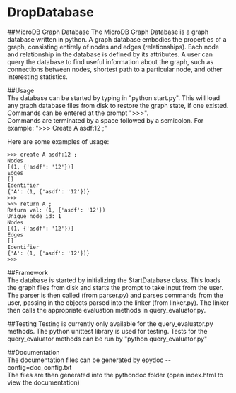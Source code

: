 # DropDatabase

##MicroDB Graph Database 
The MicroDB Graph Database is a graph database written in python. A graph database embodies the properties of a graph, consisting entirely of nodes and edges (relationships). Each node and relationship in the database is defined by its attributes. A user can query the database to find useful information about the graph, such as connections between nodes, shortest path to a particular node, and other interesting statistics.   

##Usage   
The database can be started by typing in "python start.py". 
This will load any graph database files from disk to restore the graph state, if one existed.   
Commands can be entered at the prompt ">>>".   
Commands are terminated by a space followed by a semicolon. For example:
">>> Create A asdf:12 ;"

Here are some examples of usage:  
```
>>> create A asdf:12 ;
Nodes
[(1, {'asdf': '12'})]
Edges
[]
Identifier
{'A': (1, {'asdf': '12'})}
>>> 
>>> return A ;
Return val: (1, {'asdf': '12'})
Unique node id: 1
Nodes
[(1, {'asdf': '12'})]
Edges
[]
Identifier
{'A': (1, {'asdf': '12'})}
>>>
```   

##Framework   
The database is started by initializing the StartDatabase class. This loads the graph files from disk and starts the prompt to take input from the user. 
The parser is then called (from parser.py) and parses commands from the user, passing in the objects parsed into the linker (from linker.py). The linker then calls the appropriate evaluation methods in query_evaluator.py.   

##Testing
Testing is currently only available for the query_evaluator.py methods. The python unittest library is used for testing.
Tests for the query_evaluator methods can be run by "python query_evaluator.py"

##Documentation   
The documentation files can be generated by epydoc --config=doc_config.txt   
The files are then generated into the pythondoc folder (open index.html to view the documentation)   
